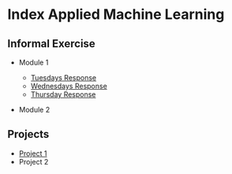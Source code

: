 # Index Applied Machine Learning

## Informal Exercise
- Module 1
    - [Tuesdays Response](tues1.md)
    - [Wednesdays Response](wedn1.md)
    - [Thursday Response](https://eanelson01.github.io/DATA310/images/thurs1.html)

- Module 2

## Projects

- [Project 1](project1.md)
- Project 2
